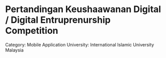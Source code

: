 # Pertandingan Keushaawanan Digital / Digital Entruprenurship Competition

Category: Mobile Application
University: International Islamic University Malaysia

